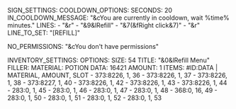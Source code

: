 SIGN_SETTINGS:
    COOLDOWN_OPTIONS:
        SECONDS: 20
        IN_COOLDOWN_MESSAGE: "&cYou are currently in cooldown, wait %time% minutes."
    LINES:
        - "&r"
        - "&9&lRefill"
        - "&7(&fRight click&7)"
        - "&r"
    LINE_TO_SET: "[REFILL]"

NO_PERMISSIONS: "&cYou don't have permissions"

INVENTORY_SETTINGS:
    OPTIONS:
        SIZE: 54
        TITLE: "&0&lRefill Menu"
    FILLER:
        MATERIAL: POTION
        DATA: 16421
        AMOUNT: 1
    ITEMS:
        #ID:DATA | MATERIAL, AMOUNT, SLOT
        - 373:8226, 1, 36
        - 373:8226, 1, 37
        - 373:8226, 1, 38
        - 373:8227, 1, 40
        - 373:8226, 1, 42
        - 373:8226, 1, 43
        - 373:8226, 1, 44
        - 283:0, 1, 45
        - 283:0, 1, 46
        - 283:0, 1, 47
        - 283:0, 1, 48
        - 368:0, 16, 49
        - 283:0, 1, 50
        - 283:0, 1, 51
        - 283:0, 1, 52
        - 283:0, 1, 53

